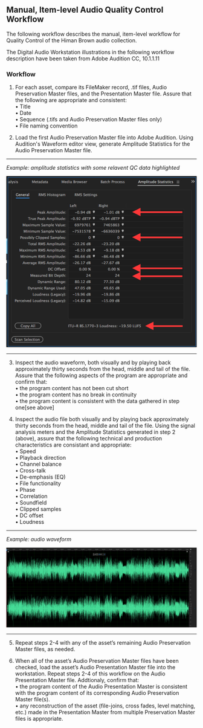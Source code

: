 ## Manual, Item-level Audio Quality Control Workflow

The following workflow describes the manual, item-level workflow for Quality Control of the Himan Brown audio collection.

The Digital Audio Workstation illustrations in the following workflow description have been taken from Adobe Audition CC, 10.1.1.11 

### Workflow

1)	For each asset, compare its FileMaker record, .tif files, Audio Preservation Master files, and the Presentation Master file.  Assure that the following are appropriate and consistent:  
•	Title  
•	Date  
•	Sequence (.tifs and Audio Preservation Master files only)  
•	File naming convention  
  

2)	Load the first Audio Preservation Master file into Adobe Audition.  Using Audition's Waveform editor view, generate Amplitude Statistics for the Audio Preservation Master file.  

---

*Example: amplitude statistics with some relavent QC data highlighted*  

<p align="center"><img src="qc_1.jpg" /></p>

---  

3)	Inspect the audio waveform, both visually and by playing back approximately thirty seconds from the head, middle and tail of the file.  Assure that the following aspects of the program are appropriate and confirm that:  
•	the program content has not been cut short  
•	the program content has no break in continuity  
•	the program content is consistent with the data gathered in step one[see above]  

4)	Inspect the audio file both visually and by playing back approximately thirty seconds from the head, middle and tail of the file. Using the signal analysis meters and the Amplitude Statistics generated in step 2 (above), assure that the following technical and production characteristics are consistant and appropriate:  
•	Speed  
•	Playback direction  
•	Channel balance  
•	Cross-talk  
•	De-emphasis (EQ)  
•	File functionality  
•	Phase    
•	Correlation  
•	Soundfield   
•	Clipped samples  
•	DC offset  
•	Loudness    


---
*Example:  audio waveform*  

![Waveform](qc_2.jpg)

---
5)	Repeat steps 2-4 with any of the asset’s remaining Audio Preservation Master files, as needed.    
	
6)	When all of the asset’s Audio Preservation Master files have been checked, load the asset’s Audio Presentation Master file into the workstation.  Repeat steps 2-4 of this workflow on the Audio Presentation Master file. Addtionaly, confirm that:      
•	the program content of the Audio Presentation Master is consistent with the program content of its corresponding Audio Preservation Master file(s).  
•	any reconstruction of the asset (file-joins, cross fades, level matching, etc.) made in the Presentation Master from multiple Preservation Master files is appropriate.


